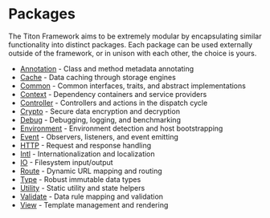# Packages #

The Titon Framework aims to be extremely modular by encapsulating similar functionality into distinct packages. Each package can be used externally outside of the framework, or in unison with each other, the choice is yours.

* [Annotation](annotation/index.md) - Class and method metadata annotating
* [Cache](cache/index.md) - Data caching through storage engines
* [Common](common/index.md) - Common interfaces, traits, and abstract implementations
* [Context](context/index.md) - Dependency containers and service providers
* [Controller](controller/index.md) - Controllers and actions in the dispatch cycle
* [Crypto](crypto/index.md) - Secure data encryption and decryption
* [Debug](debug/index.md) - Debugging, logging, and benchmarking
* [Environment](env/index.md) - Environment detection and host bootstrapping
* [Event](event/index.md) - Observers, listeners, and event emitting
* [HTTP](http/index.md) - Request and response handling
* [Intl](intl/index.md) - Internationalization and localization
* [IO](io/index.md) - Filesystem input/output
* [Route](route/index.md) - Dynamic URL mapping and routing
* [Type](type/index.md) - Robust immutable data types
* [Utility](utility/index.md) - Static utility and state helpers
* [Validate](validate/index.md) - Data rule mapping and validation
* [View](view/index.md) - Template management and rendering
